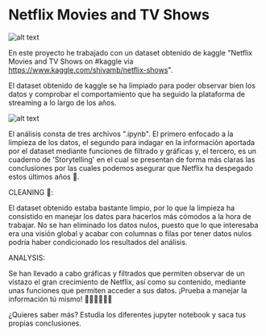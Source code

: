 # Netflix Movies and TV Shows

![alt text](https://avatars1.githubusercontent.com/u/4854004?s=200&v=4)

En este proyecto he trabajado con un dataset obtenido de kaggle "Netflix Movies and TV Shows on #kaggle via
https://www.kaggle.com/shivamb/netflix-shows".

El dataset obtenido de kaggle se ha limpiado para poder observar bien los datos y comprobar el comportamiento que ha seguido la plataforma de streaming a lo largo de los años.

![alt text](https://ichef.bbci.co.uk/news/976/cpsprodpb/7A22/production/_107166213_netflixsmaller.jpg)

El análisis consta de tres archivos ".ipynb". El primero enfocado a la limpieza de los datos, el segundo para indagar en la información aportada por el dataset mediante funciones de filtrado y gráficas y, el tercero, es un cuaderno de 'Storytelling' en el cual se presentan de forma más claras las conclusiones por las cuales podemos asegurar que Netflix ha despegado estos últimos años 🚀. 

CLEANING 🧹:

El dataset obtenido estaba bastante limpio, por lo que la limpieza ha consistido en manejar los datos para hacerlos más cómodos a la hora de trabajar. No se han eliminado los datos nulos, puesto que lo que interesaba era una visión global y acabar con columnas o filas por tener datos nulos podría haber condicionado los resultados del análisis.

ANALYSIS:

Se han llevado a cabo gráficas y filtrados que permiten observar de un vistazo el gran crecimiento de Netflix, así como su contenido, mediante unas funciones que permiten acceder a sus datos. ¡Prueba a manejar la información tú mismo! 👩🏼‍💻🧑🏻‍💻

¿Quieres saber más? Estudia los diferentes jupyter notebook y saca tus propias conclusiones.
